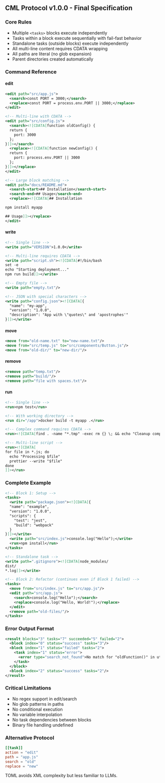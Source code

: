 ## CML Protocol v1.0.0 - Final Specification

### Core Rules
- Multiple `<tasks>` blocks execute independently
- Tasks within a block execute sequentially with fail-fast behavior
- Standalone tasks (outside blocks) execute independently
- All multi-line content requires CDATA wrapping
- All paths are literal (no glob expansion)
- Parent directories created automatically

### Command Reference

#### edit
```xml
<edit path="src/app.js">
  <search>const PORT = 3000;</search>
  <replace>const PORT = process.env.PORT || 3000;</replace>
</edit>

<!-- Multi-line with CDATA -->
<edit path="src/config.js">
  <search><![CDATA[function oldConfig() {
  return {
    port: 3000
  };
}]]></search>
  <replace><![CDATA[function newConfig() {
  return {
    port: process.env.PORT || 3000
  };
}]]></replace>
</edit>

<!-- Large block matching -->
<edit path="docs/README.md">
  <search-start>## Installation</search-start>
  <search-end>## Usage</search-end>
  <replace><![CDATA[## Installation

npm install myapp

## Usage]]></replace>
</edit>
```

#### write
```xml
<!-- Single line -->
<write path="VERSION">1.0.0</write>

<!-- Multi-line requires CDATA -->
<write path="script.sh"><![CDATA[#!/bin/bash
set -e
echo "Starting deployment..."
npm run build]]></write>

<!-- Empty file -->
<write path="empty.txt"/>

<!-- JSON with special characters -->
<write path="config.json"><![CDATA[{
  "name": "my-app",
  "version": "1.0.0",
  "description": "App with \"quotes\" and 'apostrophes'"
}]]></write>
```

#### move
```xml
<move from="old-name.txt" to="new-name.txt"/>
<move from="src/temp.js" to="src/components/Button.js"/>
<move from="old-dir/" to="new-dir/"/>
```

#### remove
```xml
<remove path="temp.txt"/>
<remove path="build/"/>
<remove path="file with spaces.txt"/>
```

#### run
```xml
<!-- Single line -->
<run>npm test</run>

<!-- With working directory -->
<run dir="/app">docker build -t myapp .</run>

<!-- Complex command requires CDATA -->
<run><![CDATA[find . -name "*.tmp" -exec rm {} \; && echo "Cleanup complete"]]></run>

<!-- Multi-line script -->
<run><![CDATA[
for file in *.js; do
  echo "Processing $file"
  prettier --write "$file"
done
]]></run>
```

### Complete Example

```xml
<!-- Block 1: Setup -->
<tasks>
  <write path="package.json"><![CDATA[{
  "name": "example",
  "version": "1.0.0",
  "scripts": {
    "test": "jest",
    "build": "webpack"
  }
}]]></write>
  <write path="src/index.js">console.log("Hello");</write>
  <run>npm install</run>
</tasks>

<!-- Standalone task -->
<write path=".gitignore"><![CDATA[node_modules/
dist/
*.log]]></write>

<!-- Block 2: Refactor (continues even if Block 1 failed) -->
<tasks>
  <move from="src/index.js" to="src/app.js"/>
  <edit path="src/app.js">
    <search>console.log("Hello");</search>
    <replace>console.log("Hello, World!");</replace>
  </edit>
  <remove path="old-files/"/>
</tasks>
```

### Error Output Format

```xml
<result blocks="3" tasks="7" succeeded="5" failed="2">
  <block index="0" status="success" tasks="3"/>
  <block index="1" status="failed" tasks="2">
    <task index="1" status="error">
      <error type="search_not_found">No match for "oldFunction()" in utils.js</error>
    </task>
  </block>
  <block index="2" status="success" tasks="2"/>
</result>
```

### Critical Limitations
- No regex support in edit/search
- No glob patterns in paths
- No conditional execution
- No variable interpolation
- No task dependencies between blocks
- Binary file handling undefined

### Alternative Protocol
```toml
[[task]]
action = "edit"
path = "app.js"
search = "old"
replace = "new"
```
TOML avoids XML complexity but less familiar to LLMs.